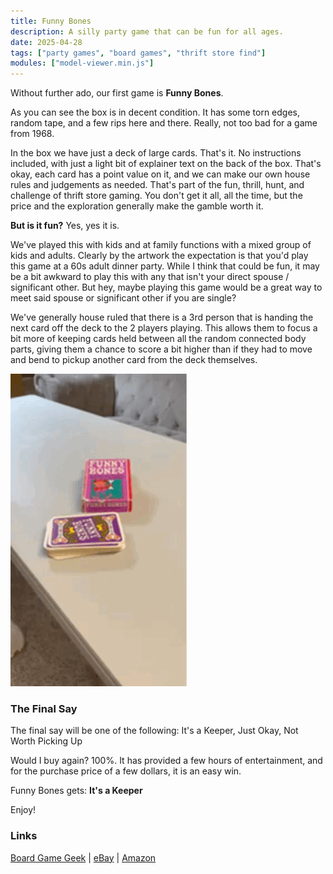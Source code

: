 ```yaml
---
title: Funny Bones
description: A silly party game that can be fun for all ages.
date: 2025-04-28
tags: ["party games", "board games", "thrift store find"]
modules: ["model-viewer.min.js"]
---
```



Without further ado, our first game is __Funny Bones__. 

<model-viewer class="model-viewer" src="./Funny-Bones.glb" ios-src="./Funny-Bones.usdz" poster="./funny-bones.png" alt="Funny Bones 3D Model scan" camera-controls ar loading="eager"></model-viewer>

As you can see the box is in decent condition.  It has some torn edges, random tape, and a few rips here and there.  Really, not too bad for a game from 1968.

In the box we have just a deck of large cards.  That's it.  No instructions included, with just a light bit of explainer text on the back of the box.  That's okay, each card has a point value on it, and we can make our own house rules and judgements as needed.  That's part of the fun, thrill, hunt, and challenge of thrift store gaming.  You don't get it all, all the time, but the price and the exploration generally make the gamble worth it.

<model-viewer class="model-viewer" src="./funny-bones-on-table.glb" ios-src="./funny-bones-on-table.usdz" poster="./funny-bones.png" alt="Funny Bones 3D Model scan" camera-controls ar loading="eager" ar-placement="wall"></model-viewer>

__But is it fun?__
Yes, yes it is.

We've played this with kids and at family functions with a mixed group of kids and adults.  Clearly by the artwork the expectation is that you'd play this game at a 60s adult dinner party.  While I think that could be fun, it may be a bit awkward to play this with any that isn't your direct spouse / significant other.  But hey, maybe playing this game would be a great way to meet said spouse or significant other if you are single?

We've generally house ruled that there is a 3rd person that is handing the next card off the deck to the 2 players playing.  This allows them to focus a bit more of keeping cards held between all the random connected body parts, giving them a chance to score a bit higher than if they had to move and bend to pickup another card from the deck themselves.

<div class="center-image">
    <img src="./funny-bones.gif" class="gif-viewer" alt="A gif showing Funny Bones with the pieces in play">
</div>


### The Final Say
The final say will be one of the following: It's a Keeper, Just Okay, Not Worth Picking Up

Would I buy again?  100%.  It has provided a few hours of entertainment, and for the purchase price of a few dollars, it is an easy win.

Funny Bones gets: __It's a Keeper__

Enjoy!

### Links

[Board Game Geek](https://boardgamegeek.com/boardgame/4509/funny-bones)  |  [eBay](https://www.ebay.com/sch/i.html?_nkw=funny+bones+card+game&_sacat=0&_from=R40&_trksid=p4432023.m570.l1311)  |  [Amazon](https://www.amazon.com/Parker-Brothers-Funny-Bones-People/dp/B000SJ5WL0)


